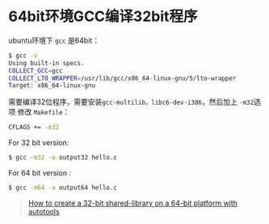 # 64bit环境GCC编译32bit程序

ubuntu环境下 `gcc` 是64bit：

```bash
$ gcc -v
Using built-in specs.
COLLECT_GCC=gcc
COLLECT_LTO_WRAPPER=/usr/lib/gcc/x86_64-linux-gnu/5/lto-wrapper
Target: x86_64-linux-gnu
```

需要编译32位程序，需要安装`gcc-multilib，libc6-dev-i386`，然后加上 `-m32`选项 修改 `Makefile`：

```bash
CFLAGS += -m32
```

For 32 bit version:
```bash
$ gcc -m32 -o output32 hello.c
```

For 64 bit version :
```bash
$ gcc -m64 -o output64 hello.c
```
> [How to create a 32-bit shared-library on a 64-bit platform with autotools](http://stackoverflow.com/questions/5383325/how-to-create-a-32-bit-shared-library-on-a-64-bit-platform-with-autotools)
